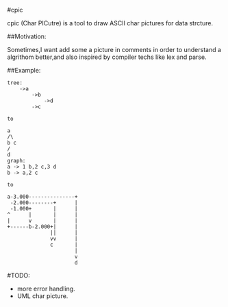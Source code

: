 #cpic

cpic (Char PICutre) is a tool to draw ASCII char pictures for data strcture.

##Motivation:

Sometimes,I want add some a picture in comments in order to understand a algrithom better,and also inspired by compiler techs like lex and parse.


##Example:

```
tree:
    ->a
        ->b
            ->d
        ->c

to

a   
/\  
b c 
/   
d  
graph:
a -> 1 b,2 c,3 d
b -> a,2 c

to

a-3.000---------------+
 -2.000--------+      |
 -1.000+       |      |
^      |       |      |
|      v       |      |
+------b-2.000+|      |
              ||      |
              vv      |
              c       |
                      |
                      v
                      d

```


#TODO:

*  more error handling.
*  UML char picture.
